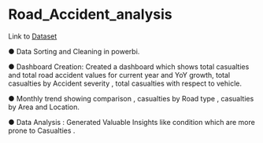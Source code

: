 # Road_Accident_analysis
Link to [Dataset](https://drive.google.com/drive/folders/1ZHQW0feJZtbvcUwXssk2tRawzDHo1H2s?usp=drive_link)

●	Data Sorting and Cleaning in powerbi.

●	Dashboard Creation: Created a dashboard which shows total casualties and total road accident values for current year and YoY growth, total casualties by Accident severity , total casualties with respect to vehicle.

●	Monthly trend showing comparison , casualties by Road type , casualties by Area and Location.

●	Data Analysis : Generated  Valuable Insights like condition which are more prone to Casualties . 
